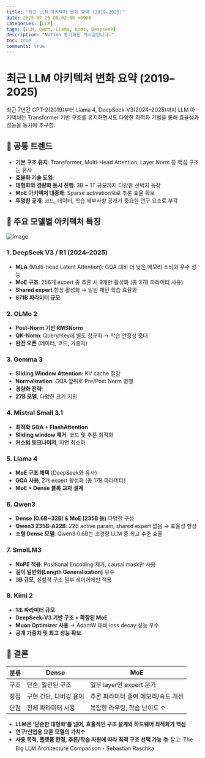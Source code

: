 ```yaml
---
title: "최근 LLM 아키텍처 변화 요약 (2019–2025)"
date: 2025-07-25 08:02:00 +0900
categories: [LLM]
tags: [LLM, Qwen, Llama, Kimi, Deepseek]
description: "Notion 동기화된 게시글입니다."
toc: true
comments: true
---
```


# 최근 LLM 아키텍처 변화 요약 (2019–2025)

최근 7년간 GPT-2(2019)부터 Llama 4, DeepSeek-V3(2024–2025)까지 LLM 아키텍처는 Transformer 기반 구조를 유지하면서도 다양한 최적화 기법을 통해 효율성과 성능을 동시에 추구함.

## 🔑 공통 트렌드

- **기본 구조 유지**: Transformer, Multi-Head Attention, Layer Norm 등 핵심 구조는 유사
- **효율화 기술 도입**:
- **대형화와 경량화 동시 진행**: 3B ~ 1T 규모까지 다양한 선택지 등장
- **MoE 아키텍처 대중화**: Sparse activation으로 추론 효율 확보
- **투명한 공개**: 코드, 데이터, 학습 세부사항 공개가 중요한 연구 요소로 부각
## 📌 주요 모델별 아키텍처 특징

![Image](https://prod-files-secure.s3.us-west-2.amazonaws.com/e6db513d-ec54-40ff-aa74-2487b0bcfe15/ac24fdd3-febf-45c7-8e99-afb6446591d8/image.png?X-Amz-Algorithm=AWS4-HMAC-SHA256&X-Amz-Content-Sha256=UNSIGNED-PAYLOAD&X-Amz-Credential=ASIAZI2LB466WHVYYCMD%2F20250726%2Fus-west-2%2Fs3%2Faws4_request&X-Amz-Date=20250726T221155Z&X-Amz-Expires=3600&X-Amz-Security-Token=IQoJb3JpZ2luX2VjED0aCXVzLXdlc3QtMiJIMEYCIQDi93fD2T45b%2BxAUmGAmsdygkM%2F6B2tJGF2EFzdBk8kpAIhALNDYcfypmmrGyH8nzRtK20KT%2FZ8JpIedCcCj0oQZS8CKv8DCGYQABoMNjM3NDIzMTgzODA1IgycR6a7UrEviQU4RkEq3ANKeNhf9k6n8Qs6526Zt8G2IUOPtWvUV9EXBKiqGgC9GSil8Ez1L%2BeQGfZ81n5smVFeTgGIsbPxcFCkait1gD2tw3IE3dQzCWpJGzJlAgPEh%2BTh21RGlVqdBUmEu2HpOLjX%2Bjdy7G85JfB35NVht0cZsuDaiun%2Ff4jUkcOJa6J%2Ffs1AWA9p7y9jhdK499pxxrnsTmLELvy3mvd%2BtdjXGNmH1dkmBxEL635mF0GjrthkzOX%2F2yc1SVJ%2F5c9e9hZR1Fn4v3rYunZn0%2B3cgBdrAIA1FlyITC3ersA22Om2MBkRQQPsbfWEiNKGC3WG91TJB2l3nyxcbf1C5CZbwLHuJJtuzrWK7XOKDWrJ%2FkQKPaK63htOGiif%2FXNScfkelfXZfyOBx9QFvdGllliTJ819ZNEfpTyjPHecyOuDl2YEzYu1g%2FsILlNzRmQnQ7tIkBvkCX%2FdLR63R3QoZdBugqFg6F0xiOXSNMUOl0NBvspNuuQeaOUhk4LiAJtnFGqg%2BSsSEGBeq%2FtT%2BAymjezP6gzq6d1UTO2ZQ6EEMTbr86p4%2BHu1Ris8C%2BV3VarMdu%2FuYMC1s%2Fc8A6h86773gLEambitHie8FcVaRRByqsc%2BIoImKOTO8sbU17Kpm0%2FFF0yzsjDe%2F5TEBjqkAdb9ZRJYKl8yWdPgT8sQ8cwHmgUMHWuxyutrVxsOFOR4lt%2BefRvHz9oflPbYMGhj5UwEQPA4oSS2u3pfZW339ipCB7pf3wFPBlxbf7SjEdkeMRX%2BA1bL5wLRfPOmin2Hxql%2ButSU4Ri1DVCvDhVgJ8C9hE6hfi9nOU6qKVyyYz1nE55zvH9VG1xrxAoTP2T%2BNJWwyyJAN5Z%2BuQrOvipYVMK%2Bldnj&X-Amz-Signature=aa06d3a7bc5fc0e4aa63bbc3625aad745f597f074836d8a16de443339fa9f071&X-Amz-SignedHeaders=host&x-amz-checksum-mode=ENABLED&x-id=GetObject)

### 1. DeepSeek V3 / R1 (2024–2025)

- **MLA** (Multi-head Latent Attention): GQA 대비 더 낮은 메모리 소비와 우수 성능
- **MoE 구조**: 256개 expert 중 추론 시 9개만 활성화 (총 37B 파라미터 사용)
- **Shared expert** 항상 활성화 → 일반 패턴 학습 효율화
- **671B 파라미터 규모**
### 2. OLMo 2

- **Post-Norm 기반 RMSNorm**
- **QK-Norm**: Query/Key에 별도 정규화 → 학습 안정성 증대
- **완전 오픈** (데이터, 코드, 가중치)
### 3. Gemma 3

- **Sliding Window Attention**: KV cache 절감
- **Normalization**: GQA 앞뒤로 Pre/Post Norm 병행
- **경량화 전략**:
- **27B 모델**, 다양한 크기 지원
### 4. Mistral Small 3.1

- **최적화 GQA + FlashAttention**
- **Sliding window 제거**, 코드 및 추론 최적화
- **커스텀 토크나이저**, 지연 최소화
### 5. Llama 4

- **MoE 구조 채택** (DeepSeek와 유사)
- **GQA 사용**, 2개 expert 활성화 (총 17B 파라미터)
- **MoE + Dense 블록 교차 설계**
### 6. Qwen3

- **Dense (0.6B~32B) & MoE (235B 등)** 다양한 구성
- **Qwen3 235B-A22B**: 22B active param, shared expert 없음 → 효율성 향상
- **소형 Dense 모델**: Qwen3 0.6B는 초경량 LLM 중 최고 수준 효율
### 7. SmolLM3

- **NoPE 적용**: Positional Encoding 제거, causal mask만 사용
- **길이 일반화(Length Generalization)** 우수
- **3B 규모**, 실험적 구조 일부 레이어에만 적용
### 8. Kimi 2

- **1조 파라미터 규모**
- **DeepSeek-V3 기반 구조 + 확장된 MoE**
- **Muon Optimizer 사용** → AdamW 대비 loss decay 성능 우수
- **공개 가중치 및 최고 성능 확보**
## 🧩 결론

| 분류 | Dense | MoE |
| --- | --- | --- |
| 구조 | 단순, 일관된 구조 | 일부 layer만 expert 분기 |
| 장점 | 구현 간단, 디버깅 용이 | 추론 파라미터 줄여 메모리/속도 개선 |
| 단점 | 전체 파라미터 사용 | 복잡한 라우팅, 학습 난이도 ↑ |

- **LLM은 ‘단순한 대형화’를 넘어, 효율적인 구조 설계와 하드웨어 최적화가 핵심**
- **연구/산업용 오픈 모델의 가치↑**
- **사용 목적, 플랫폼 환경, 추론/학습 자원에 따라 최적 구조 선택 가능**
📚 참고: The Big LLM Architecture Comparison - Sebastian Raschka


